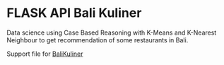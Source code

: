 # FLASK API Bali Kuliner
Data science using Case Based Reasoning with K-Means and K-Nearest Neighbour to get recommendation of some restaurants in Bali.

Support file for [BaliKuliner](https://github.com/PutraPrasetya/BaliKuliner/)
